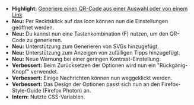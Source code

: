 * **Highlight:** [Generiere einen QR-Code aus einer Auswahl oder von einem Link](https://github.com/rugk/offline-qr-code/blob/master/assets/screencasts/qrMenuFromPhoneNumber.gif)
* **Neu:** Per Recktsklick auf das Icon können nun die Einstellungen geöffnet werden.
* **Neu:** Du kannst nun eine Tastenkombination (F) nutzen, um den QR-Code zu generieren.
* **Neu:** Unterstützung zum Generieren von SVGs hinzugefügt.
* **Neu:** Unterstützung zum Anzeigen von zufälligen Tipps hinzugefügt.
* **Neu:** Neue Warnung bei einer geringen Kontrast-Einstellung.
* **Verbessert:** Beim Zurücksetzen der Optionen wird nun ein "Rückgänig-Knopf" verwendet.
* **Verbessert:** Einige Nachrichten können nun weggeklickt werden.
* **Verbessert:** Das Design der Optionen passt sich nun an den Firefox-Style-Guide (Firefox Photon) an.
* **Intern:** Nutzte CSS-Variablen.
